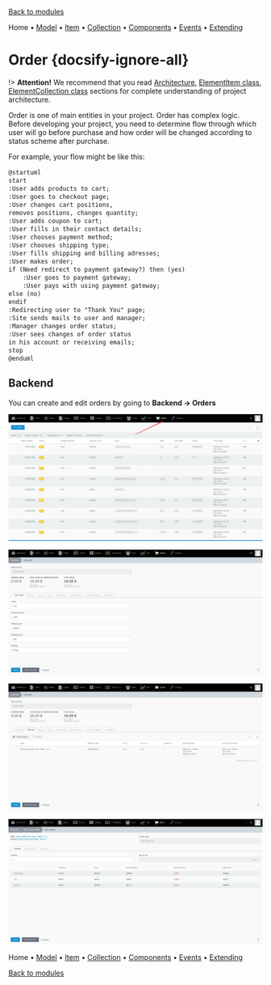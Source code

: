[Back to modules](modules/home.md)

Home
• [Model](modules/order/model/model.md)
• [Item](modules/order/item/item.md)
• [Collection](modules/order/collection/collection.md)
• [Components](modules/order/component/component.md)
• [Events](modules/order/event/event.md)
• [Extending](modules/order/extending/extending.md)
<!--
• [Examples](modules/order/examples/examples.md)
-->

# Order {docsify-ignore-all}

!> **Attention!**  We recommend that you read [Architecture](home.md#architecture), [ElementItem class](item-class/item-class.md),
[ElementCollection class](collection-class/collection-class.md) sections for complete understanding of  project architecture.

Order is one of main entities in your project.
Order has complex logic.
Before developing your project, you need to determine flow
through which user will go before purchase and how order will be changed according to status scheme after purchase.

For example, your flow might be like this:

```plantuml
@startuml
start
:User adds products to cart;
:User goes to checkout page;
:User changes cart positions,
removes positions, changes quantity;
:User adds coupon to cart;
:User fills in their contact details;
:User chooses payment method;
:User chooses shipping type;
:User fills shipping and billing adresses;
:User makes order;
if (Need redirect to payment gateway?) then (yes)
    :User goes to payment gateway;
    :User pays with using payment gateway;
else (no)
endif
:Redirecting user to "Thank You" page;
:Site sends mails to user and manager;
:Manager changes order status;
:User sees changes of order status
in his account or receiving emails; 
stop
@enduml
```


## Backend

You can create and edit orders by going to **Backend -> Orders**

![](./../../assets/images/backend-order-1.png)

![](./../../assets/images/backend-order-2.png)

![](./../../assets/images/backend-order-3.png)

![](./../../assets/images/backend-order-4.png)

Home
• [Model](modules/order/model/model.md)
• [Item](modules/order/item/item.md)
• [Collection](modules/order/collection/collection.md)
• [Components](modules/order/component/component.md)
• [Events](modules/order/event/event.md)
• [Extending](modules/order/extending/extending.md)
<!--
• [Examples](modules/order/examples/examples.md)
-->

[Back to modules](modules/home.md)

